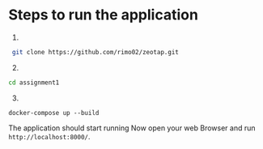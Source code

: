 # Steps to run the application

1.

```bash
 git clone https://github.com/rimo02/zeotap.git
```

2.

```bash
cd assignment1
```

3.

```
docker-compose up --build
```

The application should start running
Now open your web Browser and run `http://localhost:8000/`.
